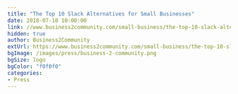 ```yaml
---
title: "The Top 10 Slack Alternatives for Small Businesses"
date: 2018-07-10 10:00:00
link: //www.business2community.com/small-business/the-top-10-slack-alternatives-for-small-businesses-02087348
hidden: true
author: Business2Community
extUrl: https://www.business2community.com/small-business/the-top-10-slack-alternatives-for-small-businesses-02087348
bgImage: /images/press/business-2-community.png
bgSize: logo
bgColor: "f0f0f0"
categories:
- Press
---
```

